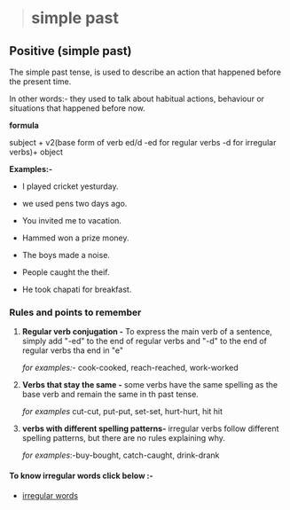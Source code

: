 ># simple past

## Positive (simple past)

The simple past tense, is used to describe an action that happened before the present time.

In other words:- they used to talk about habitual actions, behaviour or situations that happened before now.


**formula**

subject + v2(base form of verb ed/d -ed for regular verbs -d for irregular verbs)+ object


**Examples:-**

* I played cricket yesturday.

* we used pens two days ago.

* You invited me to vacation.

* Hammed won a prize money.

* The boys made a noise.

* People caught the theif.


* He took chapati for breakfast.


### Rules and points to remember

 1. **Regular verb conjugation -** To express the main verb of a sentence, simply add "-ed" to the end of regular verbs and "-d" to the end of regular verbs tha end in "e"

     *for examples:-* cook-cooked, reach-reached, work-worked


 1. **Verbs that stay the same -** some verbs have the same spelling as the base verb and remain the same in th past tense.

     *for examples* cut-cut, put-put, set-set, hurt-hurt, hit hit 
 
 1. **verbs with different spelling patterns-** irregular verbs follow different spelling patterns, but there are no rules explaining why.

     *for examples*:-buy-bought, catch-caught, drink-drank

 #### To know irregular words click below :-

- [irregular words](https://www.grammar.cl/Past/Irregular_Verbs_List.htm)
   
